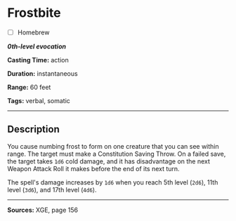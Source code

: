 # Frostbite

- [ ] Homebrew

***0th-level evocation***

**Casting Time:** action

**Duration:** instantaneous

**Range:** 60 feet

**Tags:** verbal, somatic

---

## Description
You cause numbing frost to form on one creature that you can see within range.
The target must make a Constitution Saving Throw.
On a failed save, the target takes `1d6` cold damage, and it has disadvantage on the next Weapon Attack Roll it makes before the end of its next turn.

The spell's damage increases by `1d6` when you reach 5th level (`2d6`), 11th level (`3d6`), and 17th level (`4d6`).

---

**Sources:** XGE, page 156
